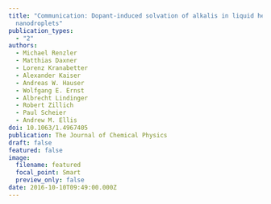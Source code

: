 ```yaml
---
title: "Communication: Dopant-induced solvation of alkalis in liquid helium
  nanodroplets"
publication_types:
  - "2"
authors:
  - Michael Renzler
  - Matthias Daxner
  - Lorenz Kranabetter
  - Alexander Kaiser
  - Andreas W. Hauser
  - Wolfgang E. Ernst
  - Albrecht Lindinger
  - Robert Zillich
  - Paul Scheier
  - Andrew M. Ellis
doi: 10.1063/1.4967405
publication: The Journal of Chemical Physics
draft: false
featured: false
image:
  filename: featured
  focal_point: Smart
  preview_only: false
date: 2016-10-10T09:49:00.000Z
---
```

